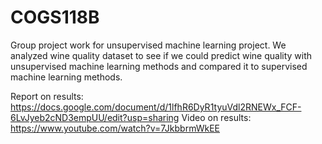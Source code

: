 # COGS118B
Group project work for unsupervised machine learning project. We analyzed wine quality dataset to see if we could predict wine quality with unsupervised machine learning methods and compared it to supervised machine learning methods.

Report on results: https://docs.google.com/document/d/1lfhR6DyR1tyuVdl2RNEWx_FCF-6LvJyeb2cND3empUU/edit?usp=sharing
Video on results: https://www.youtube.com/watch?v=7JkbbrmWkEE
